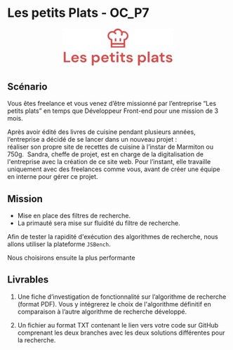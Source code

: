 # Les petits Plats - OC_P7
<p align="center" width="100%">
<img width="50%" src="assets/images/logo.png">
</p>

## Scénario 
Vous êtes freelance et vous venez d’être missionné par l’entreprise “Les petits plats” en temps que Développeur Front-end pour une mission de 3 mois. 

Après avoir édité des livres de cuisine pendant plusieurs années, l’entreprise a décidé de se lancer dans un nouveau projet : réaliser son propre site de recettes de cuisine à l’instar de Marmiton ou 750g.  Sandra, cheffe de projet, est en charge de la digitalisation de l'entreprise avec la création de ce site web. Pour l’instant, elle travaille uniquement avec des freelances comme vous, avant de créer une équipe en interne pour gérer ce projet.

## Mission
* Mise en place des filtres de recherche.
* La primauté sera mise sur fluidité du filtre de recherche.

Afin de tester la rapidité d'exécution des algorithmes de recherche, nous allons utiliser la plateforme `JSBench`.

Nous choisirons ensuite la plus performante

## Livrables

1. Une fiche d’investigation de fonctionnalité sur l’algorithme de recherche (format PDF). Vous y intégrerez le choix de l'algorithme définitif en comparaison à l’autre algorithme de recherche développé. 

2. Un fichier au format TXT contenant le lien vers votre code sur GitHub comprenant les deux branches avec les deux solutions différentes pour la recherche. 

